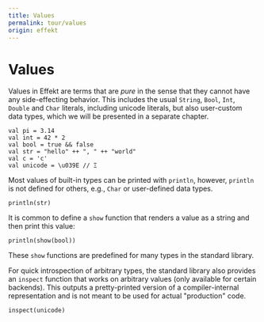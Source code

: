 ```yaml
---
title: Values
permalink: tour/values
origin: effekt
---
```


# Values

Values in Effekt are terms that are _pure_ in the sense that they cannot have any side-effecting behavior. This includes
the usual `String`, `Bool`, `Int`, `Double` and `Char` literals, including unicode literals, but also user-custom data types, which we will be presented in a separate chapter.

```
val pi = 3.14
val int = 42 * 2
val bool = true && false
val str = "hello" ++ ", " ++ "world"
val c = 'c'
val unicode = \u039E // Ξ
```

Most values of built-in types can be printed with `println`, however, `println` is not defined for others, e.g., `Char` or user-defined data types.

```effekt:repl
println(str)
```
It is common to define a `show` function that renders a value as a string and then print this value:

```effekt:repl
println(show(bool))
```

These `show` functions are predefined for many types in the standard library.

For quick introspection of arbitrary types, the standard library also provides an `inspect` function that works on arbitrary values (only available for certain backends). This outputs a pretty-printed version of a compiler-internal representation and is not meant to be used for actual "production" code.

```effekt:repl
inspect(unicode)
```
